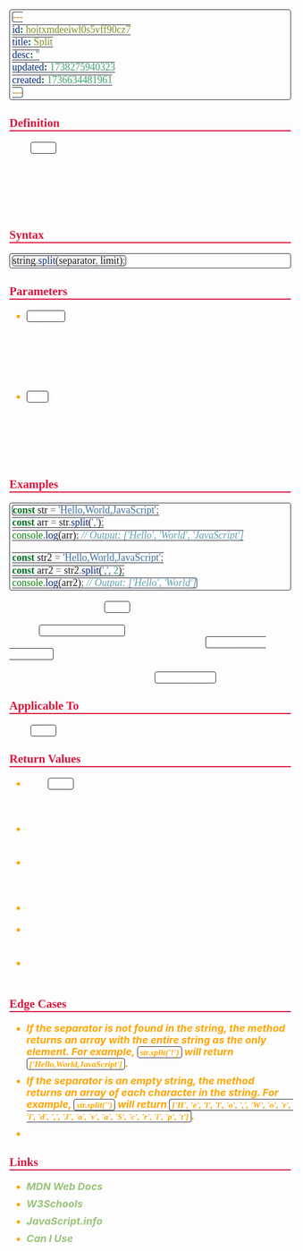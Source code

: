 ```yaml
---
id: hojtxmdeeiwl0s5vff90cz7
title: Split
desc: ''
updated: 1738275940323
created: 1736634481961
---
```


<!--#region styles-->
<style>
    * {
        font-size: 18px;
    }
    h1 {
        color: red;
        font-weight: bold;
        border-bottom: 2px solid red;
        font-family: 'Algerian';
        text-align: center;
        font-size: 2em;
    }
    h2 {
        color: crimson;
        font-weight: bold;
        font-family: 'Algerian';
        border-bottom: 2px solid crimson;
        font-size: 1.5em;
    }
    h3 {
        color: rgb(255, 0, 127);
        font-weight: bold;
        text-decoration: underline;
        font-size: 1.2em;
        font-size: 1.2em;
    }
    h4 {
        color: rgb(0, 255, 255);
        font-weight: bold;
        text-decoration: underline;
        font-size: 1em;
    }
    h5 {
        color: darkblue;
        font-weight: bold;
        font-style: italic;
        font-size: 0.9em;
    }
    code {
        font-family: 'Cascadia Code';
        border: 1px solid #282a36;
        border-radius: 4px;
        padding: 1px 4px;
    }
    pre {
        font-family: 'Cascadia Code';
        border: 1px solid #282a36;
        border-radius: 4px;
        padding: 1px 4px;
    }
    p {
        font-style: 'Cascadia Code';
        color: white;
    }
    li {
        margin-bottom: 10px;
        font-style: italic;
        font-weight: bold;
        color: orange;
    }
    ul {
        margin-bottom: 10px;
        font-style: italic;
        font-weight: bold;
        color: orange;
    }
    b {
        font-weight: bold;
        color: rgb(255, 0, 0);
    }
    u {
        text-decoration: underline;
        font-weight: bold;
        font-style: italic;
    }
    a {
        color: #98c379;
        text-decoration: none;
    }
    a:hover {
        text-decoration: underline;
    }
    i {
        font-style: italic;
        color: yellow;
    }
    blockquote {
        background: rgba(255, 0, 127, 0.1); /* Light pink background */
        border-left: 5px solid rgb(255, 0, 127); /* Bold pink left border */
        padding: 10px 15px;
        margin: 10px 0;
        font-style: italic;
        font-weight: bold;
        color: white;
    }
</style>
<!--#endregion-->

## Definition

The `split()` method is used to split a string into an array of substrings, and returns the new array. The method takes two parameters: a separator and an optional limit. The separator is used to specify where to split the string, and the limit is used to specify the maximum number of splits to make.

## Syntax

```js
string.split(separator, limit);
```

## Parameters

-   `separator`: The separator to use when splitting the string. This can be a string or a regular expression. If the separator is an empty string, the string is split into an array of each character. If the separator is omitted, the entire string is returned as the first element of the array. The separator is case-sensitive.

-   `limit`: An optional parameter that specifies the maximum number of splits to make. If the limit is provided, the resulting array will have a maximum length of limit - 1. If the limit is not provided, the entire string is split. If the limit is 0, the method returns an empty array.

## Examples

```js
const str = 'Hello,World,JavaScript';
const arr = str.split(',');
console.log(arr); // Output: ['Hello', 'World', 'JavaScript']

const str2 = 'Hello,World,JavaScript';
const arr2 = str2.split(',', 2);
console.log(arr2); // Output: ['Hello', 'World']
```

in this example, the `split()` method is used to split a string into an array of substrings. The first example splits the string `Hello,World,JavaScript` using a comma as the separator, resulting in an array with three elements: `['Hello', 'World', 'JavaScript']`. The second example splits the same string using a comma as the separator and a limit of 2, resulting in an array with two elements: `['Hello', 'World']`.

## Applicable To

The `split()` method is applicable to all JavaScript strings.

## Return Values

-   The `split()` method returns an array of substrings. If the string is empty, the method returns an array with one empty string as the only element.

-   If the separator is an empty string, the method returns an array of each character in the string.
-   If the separator is not found in the string, the method returns an array with the entire string as the only element.
-   If the limit is 0, the method returns an empty array.
-   If the limit is not provided, the method returns an array with all the splits.
-   If the limit is greater than the number of splits, the method returns an array with all the splits.

## Edge Cases

-   If the separator is not found in the string, the method returns an array with the entire string as the only element. For example, `str.split('!')` will return `['Hello,World,JavaScript']`.
-   If the separator is an empty string, the method returns an array of each character in the string. For example, `str.split('')` will return `['H', 'e', 'l', 'l', 'o', ',', 'W', 'o', 'r', 'l', 'd', ',', 'J', 'a', 'v', 'a', 'S', 'c', 'r', 'i', 'p', 't']`.
-

## Links

-   [MDN Web Docs](https://developer.mozilla.org/en-US/docs/Web/JavaScript/Reference/Global_Objects/String/split)
-   [W3Schools](https://www.w3schools.com/jsref/jsref_split.asp)
-   [JavaScript.info](https://javascript.info/array-methods#split)
-   [Can I Use](https://caniuse.com/?search=split)
